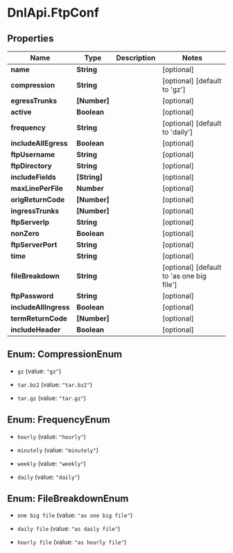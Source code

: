 # DnlApi.FtpConf

## Properties
Name | Type | Description | Notes
------------ | ------------- | ------------- | -------------
**name** | **String** |  | [optional] 
**compression** | **String** |  | [optional] [default to &#39;gz&#39;]
**egressTrunks** | **[Number]** |  | [optional] 
**active** | **Boolean** |  | [optional] 
**frequency** | **String** |  | [optional] [default to &#39;daily&#39;]
**includeAllEgress** | **Boolean** |  | [optional] 
**ftpUsername** | **String** |  | [optional] 
**ftpDirectory** | **String** |  | [optional] 
**includeFields** | **[String]** |  | [optional] 
**maxLinePerFile** | **Number** |  | [optional] 
**origReturnCode** | **[Number]** |  | [optional] 
**ingressTrunks** | **[Number]** |  | [optional] 
**ftpServerIp** | **String** |  | [optional] 
**nonZero** | **Boolean** |  | [optional] 
**ftpServerPort** | **String** |  | [optional] 
**time** | **String** |  | [optional] 
**fileBreakdown** | **String** |  | [optional] [default to &#39;as one big file&#39;]
**ftpPassword** | **String** |  | [optional] 
**includeAllIngress** | **Boolean** |  | [optional] 
**termReturnCode** | **[Number]** |  | [optional] 
**includeHeader** | **Boolean** |  | [optional] 


<a name="CompressionEnum"></a>
## Enum: CompressionEnum


* `gz` (value: `"gz"`)

* `tar.bz2` (value: `"tar.bz2"`)

* `tar.gz` (value: `"tar.gz"`)




<a name="FrequencyEnum"></a>
## Enum: FrequencyEnum


* `hourly` (value: `"hourly"`)

* `minutely` (value: `"minutely"`)

* `weekly` (value: `"weekly"`)

* `daily` (value: `"daily"`)




<a name="FileBreakdownEnum"></a>
## Enum: FileBreakdownEnum


* `one big file` (value: `"as one big file"`)

* `daily file` (value: `"as daily file"`)

* `hourly file` (value: `"as hourly file"`)




